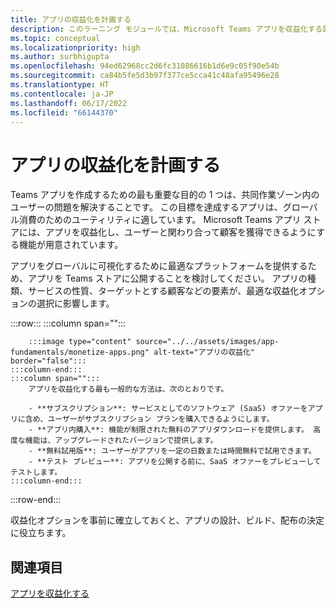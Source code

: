 ```yaml
---
title: アプリの収益化を計画する
description: このラーニング モジュールでは、Microsoft Teams アプリを収益化する計画と、グローバルな可視性に最適な収益化オプションを理解する方法について説明します。
ms.topic: conceptual
ms.localizationpriority: high
ms.author: surbhigupta
ms.openlocfilehash: 94ed62968cc2d6fc31086616b1d6e9c05f90e54b
ms.sourcegitcommit: ca84b5fe5d3b97f377ce5cca41c48afa95496e28
ms.translationtype: HT
ms.contentlocale: ja-JP
ms.lasthandoff: 06/17/2022
ms.locfileid: "66144370"
---
```

# <a name="plan-to-monetize-your-app"></a>アプリの収益化を計画する

Teams アプリを作成するための最も重要な目的の 1 つは、共同作業ゾーン内のユーザーの問題を解決することです。 この目標を達成するアプリは、グローバル消費のためのユーティリティに適しています。 Microsoft Teams アプリ ストアには、アプリを収益化し、ユーザーと関わり合って顧客を獲得できるようにする機能が用意されています。

アプリをグローバルに可視化するために最適なプラットフォームを提供するため、アプリを Teams ストアに公開することを検討してください。 アプリの種類、サービスの性質、ターゲットとする顧客などの要素が、最適な収益化オプションの選択に影響します。

:::row:::
    :::column span="":::

        :::image type="content" source="../../assets/images/app-fundamentals/monetize-apps.png" alt-text="アプリの収益化" border="false":::
    :::column-end:::
    :::column span="":::
        アプリを収益化する最も一般的な方法は、次のとおりです。

        - **サブスクリプション**: サービスとしてのソフトウェア (SaaS) オファーをアプリに含め、ユーザーがサブスクリプション プランを購入できるようにします。
        - **アプリ内購入**: 機能が制限された無料のアプリダウンロードを提供します。 高度な機能は、アップグレードされたバージョンで提供します。
        - **無料試用版**: ユーザーがアプリを一定の日数または時間無料で試用できます。
        - **テスト プレビュー**: アプリを公開する前に、SaaS オファーをプレビューしてテストします。
    :::column-end:::
:::row-end:::

<!--
In addition to these features, Teams store also lets you:

- **Free trials**: Offer your app to users for a time-limited usage, so that users can try the app features for a set number of days or times.
- **Test preview**: Preview and test a SaaS offer before you publish your app.-->

収益化オプションを事前に確立しておくと、アプリの設計、ビルド、配布の決定に役立ちます。

## <a name="see-also"></a>関連項目

[アプリを収益化する](../deploy-and-publish/appsource/prepare/monetize-overview.md)
